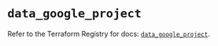 # `data_google_project`

Refer to the Terraform Registry for docs: [`data_google_project`](https://registry.terraform.io/providers/hashicorp/google-beta/6.49.3/docs/data-sources/google_project).

